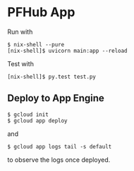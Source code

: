 # PFHub App

Run with

    $ nix-shell --pure
    [nix-shell]$ uvicorn main:app --reload

Test with

    [nix-shell]$ py.test test.py

## Deploy to App Engine

    $ gcloud init
    $ gcloud app deploy

and

    $ gcloud app logs tail -s default

to observe the logs once deployed.
